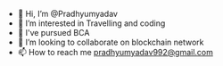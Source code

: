 - 👋 Hi, I’m @Pradhyumyadav
- 👀 I’m interested in Travelling and coding
- 🌱 I've pursued  BCA
- 💞️ I’m looking to collaborate on blockchain network 
- 📫 How to reach me pradhyumyadav992@gmail.com

<!---
Pradhyumyadav/Pradhyumyadav is a ✨ special ✨ repository because its `README.md` (this file) appears on your GitHub profile.
You can click the Preview link to take a look at your changes.
--->
